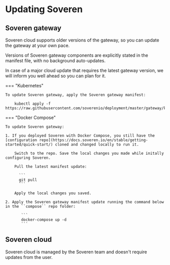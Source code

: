 # Updating Soveren

## Soveren gateway

Soveren cloud supports older versions of the gateway, so you can update the gateway at your own pace.

Versions of Soveren gateway components are explicitly stated in the manifest file, with no background auto-updates.

In case of a major cloud update that requires the latest gateway version, we will inform you well ahead so you can plan for it.

=== "Kubernetes"

    To update Soveren gateway, apply the Soveren gateway manifest:   

        kubectl apply -f https://raw.githubusercontent.com/soverenio/deployment/master/gateway/kubernetes/install.yaml  

=== "Docker Compose"

    To update Soveren gateway:

    1. If you deployed Soveren with Docker Compose, you still have the [configuration repo](https://docs.soveren.io/en/stable/getting-started/quick-start/) cloned and changed locally to run it.
        
        Switch to the repo. Save the local changes you made while initally configuring Soveren. 

        Pull the latest manifest update:
          
          ```
          git pull
          ```
          
        Apply the local changes you saved.  
        
    2. Apply the Soveren gateway manifest update running the command below in the ``compose`` repo folder:
           
           ```
           docker-compose up -d
           ```

## Soveren cloud

Soveren cloud is managed by the Soveren team and doesn't require updates from the user.




